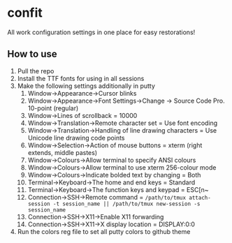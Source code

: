 # confit
All work configuration settings in one place for easy restorations!

## How to use
1. Pull the repo
2. Install the TTF fonts for using in all sessions
3. Make the following settings additionally in putty
    1. Window->Appearance->Cursor blinks
    2. Window->Appearance->Font Settings->Change -> Source Code Pro. 10-point (regular)
    3. Window->Lines of scrollback = 10000
    4. Window->Translation->Remote character set = Use font encoding
    5. Window->Translation->Handling of line drawing characters = Use Unicode line drawing code points
    6. Window->Selection->Action of mouse buttons = xterm (right extends, middle pastes)
    7. Window->Colours->Allow terminal to specify ANSI colours
    8. Window->Colours->Allow terminal to use xterm 256-colour mode
    9. Window->Colours->Indicate bolded text by changing = Both
    10. Terminal->Keyboard->The home and end keys = Standard
    11. Terminal->Keyboard->The function keys and keypad = ESC\[n~
    12. Connection->SSH->Remote command = `/path/to/tmux attach-session -t session_name || /path/to/tmux new-session -s session_name`
    13. Connection->SSH->X11->Enable X11 forwarding
    14. Connection->SSH->X11->X display location = DISPLAY:0:0
4. Run the colors reg file to set all putty colors to github theme
